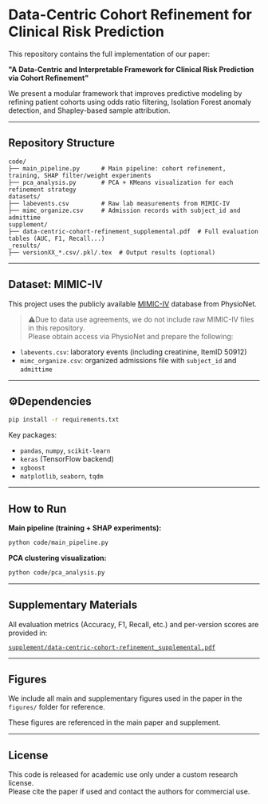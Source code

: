 # Data-Centric Cohort Refinement for Clinical Risk Prediction

This repository contains the full implementation of our paper:

**"A Data-Centric and Interpretable Framework for Clinical Risk Prediction via Cohort Refinement"**

We present a modular framework that improves predictive modeling by refining patient cohorts using odds ratio filtering, Isolation Forest anomaly detection, and Shapley-based sample attribution.

---

## Repository Structure

```
code/
├── main_pipeline.py      # Main pipeline: cohort refinement, training, SHAP filter/weight experiments
├── pca_analysis.py       # PCA + KMeans visualization for each refinement strategy
datasets/
├── labevents.csv         # Raw lab measurements from MIMIC-IV
├── mimc_organize.csv     # Admission records with subject_id and admittime
supplement/
├── data-centric-cohort-refinement_supplemental.pdf  # Full evaluation tables (AUC, F1, Recall...)
_results/
├── versionXX_*.csv/.pkl/.tex  # Output results (optional)
```

---

## Dataset: MIMIC-IV

This project uses the publicly available [MIMIC-IV](https://physionet.org/content/mimiciv/2.2/) database from PhysioNet.

> ⚠Due to data use agreements, we do not include raw MIMIC-IV files in this repository.  
> Please obtain access via PhysioNet and prepare the following:
- `labevents.csv`: laboratory events (including creatinine, ItemID 50912)
- `mimc_organize.csv`: organized admissions file with `subject_id` and `admittime`

---

## ⚙Dependencies

```bash
pip install -r requirements.txt
```

Key packages:
- `pandas`, `numpy`, `scikit-learn`
- `keras` (TensorFlow backend)
- `xgboost`
- `matplotlib`, `seaborn`, `tqdm`

---

## How to Run

**Main pipeline (training + SHAP experiments):**
```bash
python code/main_pipeline.py
```

**PCA clustering visualization:**
```bash
python code/pca_analysis.py
```

---

## Supplementary Materials

All evaluation metrics (Accuracy, F1, Recall, etc.) and per-version scores are provided in:

[`supplement/data-centric-cohort-refinement_supplemental.pdf`](./supplement/data-centric-cohort-refinement_supplemental.pdf)

---

## Figures

We include all main and supplementary figures used in the paper in the `figures/` folder for reference.

These figures are referenced in the main paper and supplement.

---

## License

This code is released for academic use only under a custom research license.  
Please cite the paper if used and contact the authors for commercial use.
